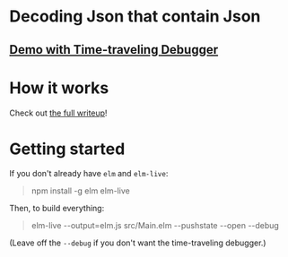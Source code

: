 # Decoding Json that contain Json

## [Demo with Time-traveling Debugger](https://lucamug.github.io/elm-meta-json-decoder/)

# How it works

Check out [the full writeup](https://medium.com/@l.mugnaini/decoding-json-that-contain-json-using-elm-be66d0dec0ff)!

# Getting started

If you don't already have `elm` and `elm-live`:

> npm install -g elm elm-live

Then, to build everything:

> elm-live --output=elm.js src/Main.elm --pushstate --open --debug

(Leave off the `--debug` if you don't want the time-traveling debugger.)
